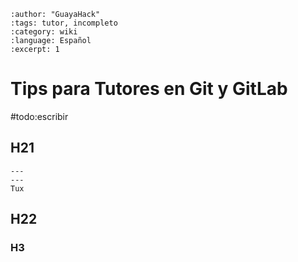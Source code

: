```{post} 2023-06-30
:author: "GuayaHack"
:tags: tutor, incompleto
:category: wiki
:language: Español
:excerpt: 1
```

# Tips para Tutores en Git y GitLab

#todo:escribir

## H21


```{figure} template.md-data/tux.png
---
---
Tux
```



## H22

### H3


